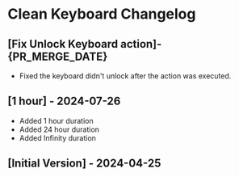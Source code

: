 # Clean Keyboard Changelog

## [Fix Unlock Keyboard action]- {PR_MERGE_DATE}

- Fixed the keyboard didn't unlock after the action was executed.

## [1 hour] - 2024-07-26

- Added 1 hour duration
- Added 24 hour duration
- Added Infinity duration

## [Initial Version] - 2024-04-25
